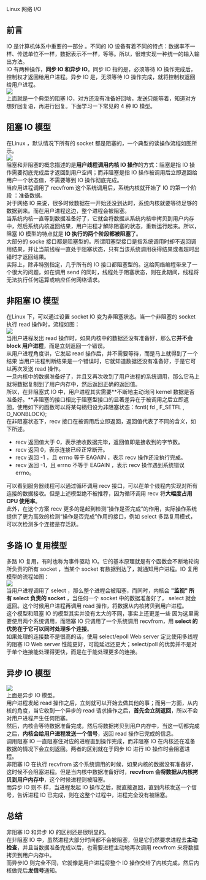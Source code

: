 Linux 网络 I/O
<a name="tIBNe"></a>
## 前言
IO 是计算机体系中重要的一部分 。不同的 IO 设备有着不同的特点：数据率不一样、传送单位不一样，数据表示不一样，等等。所以，很难实现一种统一的输入输出方法。<br />IO 有两种操作，**同步 IO 和异步 IO**。同步 IO 指的是，必须等待 IO 操作完成后，控制权才返回给用户进程。异步 IO 是，无须等待 IO 操作完成，就将控制权返回给用户进程。<br />![](https://cdn.nlark.com/yuque/0/2021/gif/396745/1623486382073-fd246a35-f18c-44eb-b7f8-2935040c5206.gif#clientId=u9f4337a6-7750-4&from=paste&id=ud4d4bcb4&originHeight=340&originWidth=640&originalType=url&ratio=3&status=done&style=shadow&taskId=u0aeb9495-15ca-4fa1-b560-fae947ef07e)<br />上面就是一个典型的阻塞 IO，对方还没有准备好回啥，发送只能等着，知道对方想好回复语，再进行回复。下面学习一下常见的 4 种 IO 模型。
<a name="YBKoy"></a>
## 阻塞 IO 模型
在Linux ，默认情况下所有的 socket 都是阻塞的，一个典型的读操作流程如图所示。<br />![](https://cdn.nlark.com/yuque/0/2021/gif/396745/1623486381066-ba436722-b560-4eda-ba31-ea3be32cb3f9.gif#clientId=u9f4337a6-7750-4&from=paste&id=u3c7f63a2&originHeight=320&originWidth=580&originalType=url&ratio=3&status=done&style=shadow&taskId=u71f4377d-86ba-4a18-be79-c61468eeb7f)<br />阻塞和非阻塞的概念描述的是**用户线程调用内核 IO 操作**的方式：阻塞是指 IO 操作需要彻底完成后才返回到用户空间；而非阻塞是指 IO 操作被调用后立即返回给用户一个状态值，不需要等到 IO 操作彻底完成。<br />当应用进程调用了 recvfrom 这个系统调用后，系统内核就开始了 IO 的第一个阶段 ：准备数据。<br />对于网络 IO 来说，很多时候数据在一开始还没到达时，系统内核就要等待足够的数据到来。而在用户进程这边，整个进程会被阻塞。<br />当系统内核一直等到数据准备好了，它就会将数据从系统内核中拷贝到用户内存中，然后系统内核返回结果，用户进程才解除阻塞的状态，重新运行起来。所以，阻塞 IO 模型的特点就是 **IO 执行的两个阶段都被阻塞**了。<br />大部分的 socke 接口都是阻塞型的。所谓阻塞型接口是指系统调用时却不返回调用结果，并让当前线程一直处于阻塞状态，只有当该系统调用获得结果或者超时出错时才返回结果。<br />实际上，除非特别指定，几乎所有的 IO 接口都阻塞型的。这给网络编程带来了一个很大的问题，如在调用 send 的同时，线程处于阻塞状态，则在此期间，线程将无法执行任何运算或响应任何网络请求。
<a name="gy1I2"></a>
## 非阻塞 IO 模型
在Linux 下，可以通过设置 socket IO 变为非阻塞状态。当一个非阻塞的 socket执行 read 操作时，流程如图：<br />![](https://cdn.nlark.com/yuque/0/2021/gif/396745/1623486382548-dd074b5e-d448-4c1e-8923-1b4bec721f12.gif#clientId=u9f4337a6-7750-4&from=paste&id=u0a7516ae&originHeight=310&originWidth=580&originalType=url&ratio=3&status=done&style=shadow&taskId=u93b367b5-9831-4fae-9c88-3e7b96728a0)<br />当用户进程发出 read 操作时，如果内核中的数据还没有准备好，那么它**并不会 block 用户进程**，而是立刻返回一个错误。<br />从用户进程角度讲，它发起 read 操作后，并不需要等待，而是马上就得到了一个结果 当用户进程判断结果是一个错误时，它就知道数据还没有准备好，于是它可以再次发送 read 操作。<br />一旦内核中的数据准备好了，并且又再次收到了用户进程的系统调用，那么它马上就将数据复制到了用户内存中，然后返回正确的返回值。<br />所以，在非阻塞式 IO 中，用户进程其实需要**不断地主动询问 kernel 数据是否准备好。**非阻塞的接口相比于阻塞型接口的显著差异在于被调用之后立即返回，使用如下的函数可以将某句柄归设为非阻塞状态：fcntl( fd , F_SETFL , O_NONBLOCK);<br />在非阻塞状态下，recv 接口在被调用后立即返回，返回值代表了不同的含义，如下所述。

- recv 返回值大于 0，表示接收数据完毕，返回值即是接收到的字节数。
- recv 返回 0，表示连接已经正常断开。
- recv 返回 -1 ，且 errno 等于 EAGAIN ，表示 recv 操作还没执行完成。
- recv 返回 -1，且 errno 不等于 EAGAIN ，表示 recv 操作遇到系统错误 errno。

可以看到服务器线程可以通过循环调用 recv 接口，可以在单个线程内实现对所有连接的数据接收。但是上述模型绝不被推荐，因为循环调用 recv 将**大幅度占用 CPU 使用率**。<br />此外，在这个方案 recv 更多的是起到检测“操作是否完成”的作用，实际操作系统提供了更为高效的检测“操作是否完成”作用的接口，例如 select 多路复用模式，可以次检测多个连接是存活跃。
<a name="nWyTc"></a>
## 多路 IO 复用模型
多路 IO 复用，有时也称为事件驱动 IO。它的基本原理就是有个函数会不断地轮询所负责的所有 socket ，当某个 socket 有数据到达了，就通知用户进程。IO 复用模型的流程如图：<br />![](https://cdn.nlark.com/yuque/0/2021/gif/396745/1623486380866-07bb081b-13f8-4c3e-88d2-c14b537e0879.gif#clientId=u9f4337a6-7750-4&from=paste&id=u98e3bd31&originHeight=290&originWidth=560&originalType=url&ratio=3&status=done&style=shadow&taskId=u06ae98d6-43ef-40ee-83d9-802d52036e6)<br />当用户进程调用了 select ，那么整个进程会被阻塞，而同时，内核会 **"监视" 所有 select 负责的 socket** ，当任何一个 socket 中的数据准备好了， select 就会返回。这个时候用户进程再调用 read 操作，将数据从内核拷贝到用户进程。<br />这个模型和阻塞 IO 的模型其实并没有太大的不同，事实上还更差一些 因为这里需要使用两个系统调用，而阻塞 IO 只调用了一个系统调用 recvfrom，用 **select 的优势在于它可以同时处理多个连接**。<br />如果处理的连接数不是很高的话，使用 select/epoll Web server 定比使用多线程的阻塞 IO Web server 性能更好，可能延迟还更大；select/poll 的优势并不是对于单个连接能处理得更快，而是在于能处理更多的连接。
<a name="q0TY9"></a>
## 异步 IO 模型
![](https://cdn.nlark.com/yuque/0/2021/gif/396745/1623486380837-4c59f44e-c9e0-4278-a05a-b6f7c6f7ad81.gif#clientId=u9f4337a6-7750-4&from=paste&id=u71b6b347&originHeight=290&originWidth=560&originalType=url&ratio=3&status=done&style=shadow&taskId=ue5417cc2-697f-4e12-ba05-826b2682476)<br />上面是异步 IO 模型。<br />用户进程发起 read 操作之后，立刻就可以开始去做其他的事；而另一方面，从内核的角度，当它收到一个异步的 read 请求操作之后，**首先会立刻返回**，所以不会对用户进程产生任何阻塞。<br />然后，内核会等待数据准备完成，然后将数据拷贝到用户内存中，当这一切都完成之后，**内核会给用户进程发送一个信号**，返回 read 操作已完成的信息。<br />调用阻塞 IO 一直阻塞住对应的进程直到操作完成，而非阻塞 IO 在内核还在准备数据的情况下会立刻返回。两者的区别就在于同步 IO 进行 IO 操作时会阻塞进程。<br />非阻塞 IO 在执行 recvfrom 这个系统调用的时候，如果内核的数据没有准备好，这时候不会阻塞进程。但是当内核中数据准备好时，**recvfrom 会将数据从内核拷贝到用户内存中**，这个时候进程则被阻塞。<br />而异步 IO 则不 样，当进程发起 IO 操作之后，就直接返回，直到内核发送一个信号，告诉进程 IO 已完成，则在这整个过程中，进程完全没有被阻塞。
<a name="a9RVf"></a>
## 总结
非阻塞 IO 和异步 IO 的区别还是很明显的。<br />在非阻塞 IO 中，虽然进程大部分时间都不会被阻塞，但是它仍然要求进程去**主动检查**，并且当数据准备完成以后，也需要进程主动地再次调用 recvfrom 来将数据拷贝到用户内存中。<br />而异步IO 则完全不同，它就像是用户进程将整个 IO 操作交给了内核完成，然后内核做完后**发信号**通知。
